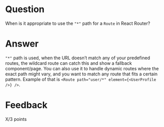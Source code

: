 # Question

When is it appropriate to use the `"*"` path for a `Route` in React Router?

# Answer
`"*"` path is used, when the URL doesn’t match any of your predefined routes, the wildcard route can catch this and show a fallback component/page. You can also use it to handle dynamic routes where the exact path might vary, and you want to match any route that fits a certain pattern. Example of that is `<Route path="user/*" element={<UserProfile />} />`.

# Feedback

X/3 points